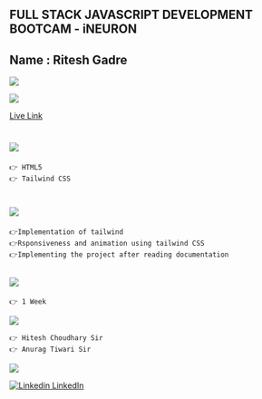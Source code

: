 ## FULL STACK JAVASCRIPT DEVELOPMENT BOOTCAM - iNEURON

## Name : Ritesh Gadre

![](https://img.shields.io/badge/Paytm%20Clone-Deployed-green)

![](./images/Arthur%20Portfolio%20Page%20Screenshot%20-%20127.0.0.1.png)

[Live Link](https://ritesh-dance-landing-page.netlify.app/)

# ![](https://img.shields.io/badge/-Technologies%20Used-blue)
```
👉 HTML5
👉 Tailwind CSS
```

# ![](https://img.shields.io/badge/-Learnings-orange)

```
👉Implementation of tailwind
👉Rsponsiveness and animation using tailwind CSS
👉Implementing the project after reading documentation
```

## ![](https://img.shields.io/badge/-Time%20Taken-orange)
```
👉 1 Week
```

![](https://img.shields.io/badge/-Speacial%20Thanks-orange)
```
👉 Hitesh Choudhary Sir
👉 Anurag Tiwari Sir
```

![](https://img.shields.io/badge/-Connect%20with%20me-blue)

[![Linkedin](https://i.stack.imgur.com/gVE0j.png) LinkedIn](https://www.linkedin.com/in/ritesh-gadre-80a0a9188/)